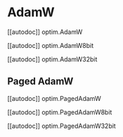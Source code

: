 # AdamW

[[autodoc]] optim.AdamW

[[autodoc]] optim.AdamW8bit

[[autodoc]] optim.AdamW32bit

## Paged AdamW

[[autodoc]] optim.PagedAdamW

[[autodoc]] optim.PagedAdamW8bit

[[autodoc]] optim.PagedAdamW32bit
